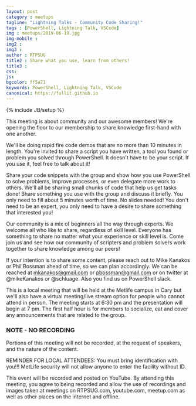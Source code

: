 ```yaml
---
layout: post
category : meetups
tagline: "Lightning Talks - Community Code Sharing!"
tags : [PowerShell, Lightning Talk, VSCode]
img : meetups/2019-06-19.jpg
img-mobile : 
img2 : 
img3 : 
author : RTPSUG
title2 : Share what you use, learn from others!
title3 : 
css: 
js: 
bgcolor: ff5a71
keywords: PowerShell, Lightning Talk, VSCode
canonical: https://fullit.github.io
---
```

{% include JB/setup %}

This meeting is about community and our awesome members! We're opening the floor to our membership to share knowledge first-hand with one another.

<!--more-->

We'll be doing rapid fire code demos that are no more than 10 minutes in length. You're invited to share a script you have written, a tool you found or problem you solved through PowerShell. It doesn't have to be your script. If you use it, feel free to talk about it!

Share your code snippets with the group and show how you use PowerShell to solve problems, improve processes, or even delegate more work to others. We'll all be sharing small chunks of code that help us get tasks done! Share something you use with the group and discuss it briefly. You only need to fill about 5 minutes worth of time. No slides needed! You don't need to be an expert, you only need to have a desire to share something that interested you!

Our community is a mix of beginners all the way through experts. We welcome all who like to share, regardless of skill level. Everyone has something to share no matter what your experience or skill level is. Come join us and see how our community of scripters and problem solvers work together to share knowledge among our peers!

If your intention is to share some content, please reach out to Mike Kanakos or Phil Bossman ahead of time, so we can plan accordingly. We can be reached at mkanakos@gmail.com or pbossman@gmail.com or on twitter at @mikeKanakos or @schluage. Also you find us on PowerShell slack.

This is a local meeting that will be held at the Metlife campus in Cary but we'll also have a virtual meeting/live stream option for people who cannot attend in person. The meeting starts at 6:30 pm and the presentation will begin at 7 pm. The first half hour is for members to socialize, eat and cover any announcements that are related to the group.

### NOTE - NO RECORDING

Portions of this meeting will not be recorded, at the request of speakers, and the nature of the content.

REMINDER FOR LOCAL ATTENDEES: You must bring identification with you!!! MetLife security will not allow anyone to enter the facility without ID.

This event will be recorded and posted on YouTube. By attending this meeting, you agree to being recorded and allow the use of recordings and images taken at meetings on RTPSUG.com, youtube.com, meetup.com as well as other places on the internet and offline.

